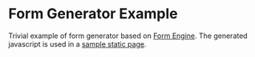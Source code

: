 # Form Generator Example

Trivial example of form generator based on [Form Engine](https://github.com/CCMi-FIT/ds-form-engine). The generated javascript is used in a [sample static page](https://github.com/CCMi-FIT/ds-form-example/blob/master/Page/index.html).
